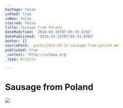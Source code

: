 ```yaml
---
hasPage: false
inFeed: true
inNav: false
starred: false
title: Sausage from Poland
dateModified: '2016-03-15T07:05:19.829Z'
datePublished: '2016-03-15T07:05:31.959Z'
author: []
sourcePath: _posts/2016-03-15-sausage-from-poland.md
published: true
_context: 'http://schema.org'
_type: Article

---
```

# Sausage from Poland
![](https://the-grid-user-content.s3-us-west-2.amazonaws.com/7fe7634e-a1f3-4600-88c8-c1b73a075f04.jpg)